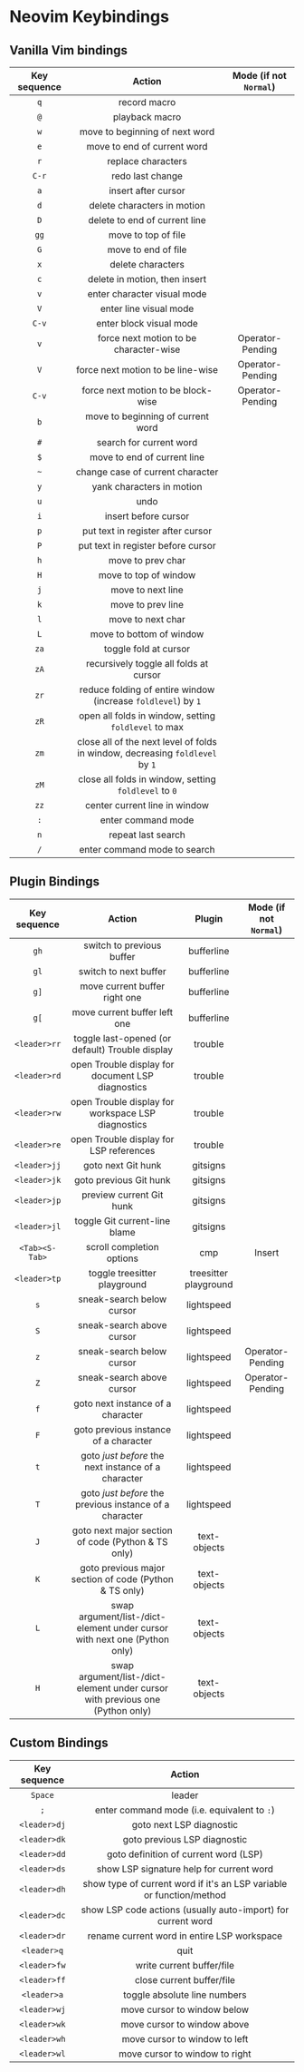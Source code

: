 # Neovim Keybindings
## Vanilla Vim bindings

Key sequence | Action | Mode (if not `Normal`)
:-----------:|:-------:|:---------------------:
`q`| record macro
`@`| playback macro
`w`| move to beginning of next word
`e`| move to end of current word
`r`| replace characters
`C-r`| redo last change
`a`| insert after cursor
`d`| delete characters in motion
`D`| delete to end of current line
`gg`| move to top of file
`G`| move to end of file
`x`| delete characters
`c`| delete in motion, then insert
`v`| enter character visual mode
`V`| enter line visual mode
`C-v`| enter block visual mode
`v`| force next motion to be character-wise | Operator-Pending
`V`| force next motion to be line-wise | Operator-Pending
`C-v`| force next motion to be block-wise | Operator-Pending
`b`| move to beginning of current word
`#`| search for current word
`$`| move to end of current line
`~`| change case of current character
`y`| yank characters in motion
`u`| undo
`i`| insert before cursor
`p`| put text in register after cursor
`P`| put text in register before cursor
`h`| move to prev char
`H`| move to top of window
`j`| move to next line
`k`| move to prev line
`l`| move to next char
`L`| move to bottom of window
`za` | toggle fold at cursor
`zA` | recursively toggle all folds at cursor
`zr` | reduce folding of entire window (increase `foldlevel`) by `1`
`zR` | open all folds in window, setting `foldlevel` to max
`zm` | close all of the next level of folds in window, decreasing `foldlevel` by `1`
`zM` | close all folds in window, setting `foldlevel` to `0`
`zz`| center current line in window
`:` | enter command mode
`n` | repeat last search
`/` | enter command mode to search

## Plugin Bindings

Key sequence | Action | Plugin | Mode (if not `Normal`)
:-----------:|:-------:|:-----:|:----------------------:
`gh` | switch to previous buffer | bufferline
`gl` | switch to next buffer | bufferline
`g]` | move current buffer right one | bufferline
`g[` | move current buffer left one | bufferline
`<leader>rr` | toggle last-opened (or default) Trouble display | trouble
`<leader>rd` | open Trouble display for document LSP diagnostics | trouble
`<leader>rw` | open Trouble display for workspace LSP diagnostics | trouble
`<leader>re` | open Trouble display for LSP references | trouble
`<leader>jj` | goto next Git hunk | gitsigns
`<leader>jk` | goto previous Git hunk | gitsigns
`<leader>jp` | preview current Git hunk | gitsigns
`<leader>jl` | toggle Git current-line blame | gitsigns
`<Tab><S-Tab>` | scroll completion options | cmp | Insert
`<leader>tp` | toggle treesitter playground | treesitter playground
`s` | sneak-search below cursor | lightspeed
`S` | sneak-search above cursor | lightspeed
`z` | sneak-search below cursor | lightspeed | Operator-Pending
`Z` | sneak-search above cursor | lightspeed | Operator-Pending
`f` | goto next instance of a character | lightspeed
`F` | goto previous instance of a character | lightspeed
`t` | goto *just before* the next instance of a character | lightspeed
`T` | goto *just before* the previous instance of a character | lightspeed
`J` | goto next major section of code (Python & TS only) | text-objects
`K` | goto previous major section of code (Python & TS only) | text-objects
`L` | swap argument/list-/dict-element under cursor with next one (Python only) | text-objects
`H` | swap argument/list-/dict-element under cursor with previous one (Python only) | text-objects

## Custom Bindings

Key sequence | Action
:-----------:|:-------:
`Space` | leader
`;` | enter command mode (i.e. equivalent to `:`)
`<leader>dj` | goto next LSP diagnostic
`<leader>dk` | goto previous LSP diagnostic
`<leader>dd` | goto definition of current word (LSP)
`<leader>ds` | show LSP signature help for current word
`<leader>dh` | show type of current word if it's an LSP variable or function/method
`<leader>dc` | show LSP code actions (usually auto-import) for current word
`<leader>dr` | rename current word in entire LSP workspace
`<leader>q` | quit
`<leader>fw` | write current buffer/file
`<leader>ff` | close current buffer/file
`<leader>a` | toggle absolute line numbers
`<leader>wj` | move cursor to window below
`<leader>wk` | move cursor to window above
`<leader>wh` | move cursor to window to left
`<leader>wl` | move cursor to window to right
